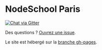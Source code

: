 NodeSchool Paris
================

[![Chat via Gitter](https://badges.gitter.im/nodeschool/paris.png)](https://gitter.im/nodeschool/paris)

Des questions ? [Ouvrez une issue](https://github.com/nodeschool/paris/issues).

Le site est hébergé sur la [branche gh-pages](https://github.com/nodeschool/paris/tree/gh-pages).
